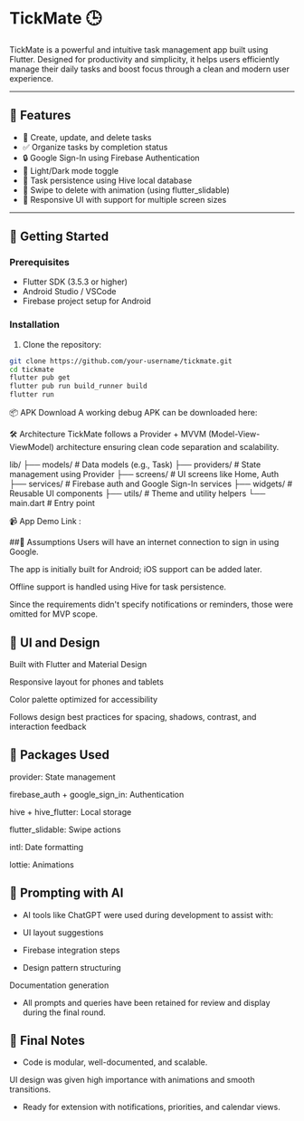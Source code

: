 # TickMate 🕒

TickMate is a powerful and intuitive task management app built using Flutter. Designed for productivity and simplicity, it helps users efficiently manage their daily tasks and boost focus through a clean and modern user experience.

---

## 📱 Features

- 📝 Create, update, and delete tasks
- ✅ Organize tasks by completion status
- 🔒 Google Sign-In using Firebase Authentication
- 🌙 Light/Dark mode toggle
- 📅 Task persistence using Hive local database
- 🧹 Swipe to delete with animation (using flutter_slidable)
- 🔄 Responsive UI with support for multiple screen sizes

---

## 🚀 Getting Started

### Prerequisites

- Flutter SDK (3.5.3 or higher)
- Android Studio / VSCode
- Firebase project setup for Android

### Installation

1. Clone the repository:

```bash
git clone https://github.com/your-username/tickmate.git
cd tickmate
flutter pub get
flutter pub run build_runner build
flutter run 
```
📦 APK Download
A working debug APK can be downloaded here:  

🛠️ Architecture
TickMate follows a Provider + MVVM (Model-View-ViewModel) architecture ensuring clean code separation and scalability.

lib/
├── models/         # Data models (e.g., Task)
├── providers/      # State management using Provider
├── screens/        # UI screens like Home, Auth
├── services/       # Firebase auth and Google Sign-In services
├── widgets/        # Reusable UI components
├── utils/          # Theme and utility helpers
└── main.dart       # Entry point



📹 App Demo
Link : 

##🧠 Assumptions
Users will have an internet connection to sign in using Google.

The app is initially built for Android; iOS support can be added later.

Offline support is handled using Hive for task persistence.

Since the requirements didn't specify notifications or reminders, those were omitted for MVP scope.

## 🎨 UI and Design
Built with Flutter and Material Design

Responsive layout for phones and tablets

Color palette optimized for accessibility

Follows design best practices for spacing, shadows, contrast, and interaction feedback

## 🧰 Packages Used
provider: State management

firebase_auth + google_sign_in: Authentication

hive + hive_flutter: Local storage

flutter_slidable: Swipe actions

intl: Date formatting

lottie: Animations

## 🧠 Prompting with AI
 - AI tools like ChatGPT were used during development to assist with:

 - UI layout suggestions

 - Firebase integration steps

 - Design pattern structuring

Documentation generation

- All prompts and queries have been retained for review and display during the final round.

## 🏁 Final Notes
 - Code is modular, well-documented, and scalable.

UI design was given high importance with animations and smooth transitions.

 - Ready for extension with notifications, priorities, and calendar views.



